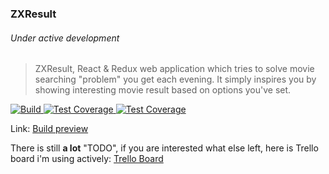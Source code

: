 ### ZXResult
###### Under active development

> ZXResult, React & Redux web application which tries to solve 
> movie searching "problem" you get each evening. It simply inspires you 
> by showing interesting movie result based on options you've set.


<a href="https://travis-ci.org/lanskey/zxresult">
  <img src="https://travis-ci.org/lanskey/zxresult.svg?branch=master" alt="Build" />
</a>
<a href="https://coveralls.io/r/lanskey/zxresult">
  <img src="https://coveralls.io/repos/github/lanskey/zxresult/badge.svg?branch=master" alt="Test Coverage" />
</a>
<a href="https://codeclimate.com/github/lanskey/zxresult">
  <img src="https://codeclimate.com/github/lanskey/zxresult/badges/gpa.svg" alt="Test Coverage" />
</a>

Link: <a href="https://goo.gl/AtaqtS">Build preview</a>

There is still **a lot** "TODO", if you are interested what else left,
here is Trello board i'm using actively:
<a href="https://goo.gl/RXRUAl">Trello Board</a>


